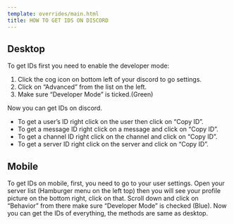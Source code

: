 ```yaml
---
template: overrides/main.html
title: HOW TO GET IDS ON DISCORD
---
```


## Desktop

To get IDs first you need to enable the developer mode:

1. Click the cog icon on bottom left of your discord to go settings.
2. Click on “Advanced” from the list on the left.
3. Make sure “Developer Mode” is ticked.(Green)

Now you can get IDs on discord.

* To get a user’s ID right click on the user then click on “Copy ID”.
* To get a message ID right click on a message and click on “Copy ID”.
* To get a channel ID right click on the channel and click on “Copy ID”.
* To get a server ID right click on the server and click on “Copy ID”.

## Mobile

To get IDs on mobile, first, you need to go to your user settings. Open your server list (Hamburger menu on the left top) then you will see your profile picture on the bottom right, click on that. Scroll down and click on “Behavior” from there make sure “Developer Mode” is checked (Blue). Now you can get the IDs of everything, the methods are same as desktop.